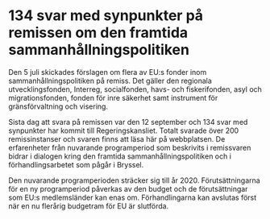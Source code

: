 # 134 svar med synpunkter på remissen om den framtida sammanhållningspolitiken

Den 5 juli skickades förslagen om flera av EU:s fonder inom sammanhållningspolitiken på remiss. Det gäller den regionala utvecklingsfonden, Interreg, socialfonden, havs- och fiskerifonden, asyl och migrationsfonden, fonden för inre säkerhet samt instrument för gränsförvaltning och visering.

Sista dag att svara på remissen var den 12 september och 134 svar med synpunkter har kommit till Regeringskansliet. Totalt svarade över 200 remissinstanser och svaren finns att läsa här på webbplatsen. De erfarenheter från nuvarande programperiod som beskrivits i remissvaren bidrar i dialogen kring den framtida sammanhållningspolitiken och i förhandlingsarbetet som pågår i Bryssel.

Den nuvarande programperioden sträcker sig till år 2020. Förutsättningarna för en ny programperiod påverkas av den budget och de förutsättningar som EU:s medlemsländer kan enas om. Förhandlingarna kan avslutas först när en nu flerårig budgetram för EU är slutförda.
